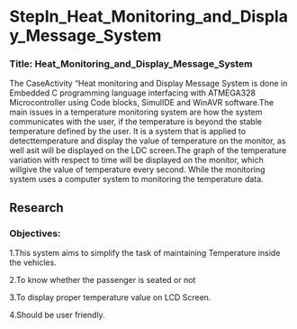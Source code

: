 # StepIn_Heat_Monitoring_and_Display_Message_System

### Title: Heat_Monitoring_and_Display_Message_System

The CaseActivity “Heat monitoring and Display Message System is done  in Embedded C programming language interfacing with ATMEGA328 Microcontroller using Code blocks, SimulIDE and  WinAVR software.The main issues in a temperature monitoring system are how the system communicates with the user, if the temperature is beyond the stable temperature defined by the user. It is a system that is applied to detecttemperature and display the value of temperature on the monitor, as well asit will be displayed on the LDC screen.The graph of the temperature variation with respect to time will be displayed on the monitor, which willgive the value of temperature every second. While the monitoring system uses a computer system to monitoring the temperature data.

## Research

### Objectives:
1.This system aims to simplify the task of maintaining Temperature inside the vehicles.

2.To know whether the passenger is seated or not

3.To display proper temperature value on LCD Screen.

4.Should be user friendly.
 
